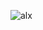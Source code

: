 
![alx](https://user-images.githubusercontent.com/88313588/140196750-eead3bba-36ef-4403-9f0a-adf1379dc39b.jpg)
